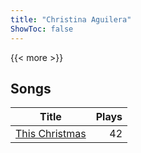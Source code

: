 ```yaml
---
title: "Christina Aguilera"
ShowToc: false
---
```


{{< more >}}

## Songs
Title | Plays 
----- | -----: 
[This Christmas](/songs/this-christmas) | 42

